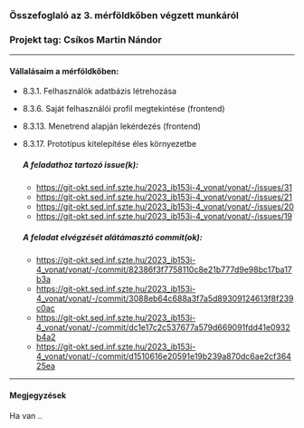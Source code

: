 ### Összefoglaló az 3. mérföldkőben végzett munkáról

### Projekt tag: Csíkos Martin Nándor

___

#### Vállalásaim a mérföldkőben: 

 - 8.3.1. Felhasználók adatbázis létrehozása
 - 8.3.6. Saját felhasználói profil megtekintése (frontend)
 - 8.3.13. Menetrend alapján lekérdezés (frontend)
 - 8.3.17. Prototípus kitelepítése éles környezetbe

    ##### A feladathoz tartozó issue(k):

     - https://git-okt.sed.inf.szte.hu/2023_ib153i-4_vonat/vonat/-/issues/31
     - https://git-okt.sed.inf.szte.hu/2023_ib153i-4_vonat/vonat/-/issues/21
     - https://git-okt.sed.inf.szte.hu/2023_ib153i-4_vonat/vonat/-/issues/20
     - https://git-okt.sed.inf.szte.hu/2023_ib153i-4_vonat/vonat/-/issues/19

    ##### A feladat elvégzését alátámasztó commit(ok):

     - https://git-okt.sed.inf.szte.hu/2023_ib153i-4_vonat/vonat/-/commit/82386f3f7758110c8e21b777d9e98bc17ba17b3a
     - https://git-okt.sed.inf.szte.hu/2023_ib153i-4_vonat/vonat/-/commit/3088eb64c688a3f7a5d89309124613f8f239c0ac
     - https://git-okt.sed.inf.szte.hu/2023_ib153i-4_vonat/vonat/-/commit/dc1e17c2c537677a579d669091fdd41e0932b4a2
     - https://git-okt.sed.inf.szte.hu/2023_ib153i-4_vonat/vonat/-/commit/d1510616e20591e19b239a870dc6ae2cf36425ea
     
___

#### Megjegyzések

Ha van ..